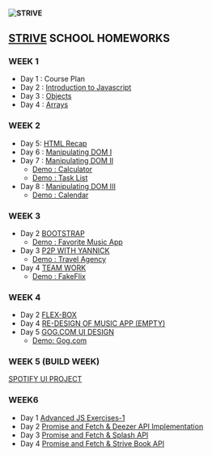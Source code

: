 #### ![STRIVE](https://strive.school/hosted/images/27/d1eed21e764c4aa9b9fa335c0723ed/Strive-logo_blackbg_nopayoff.png)

## [STRIVE](https://strive.school/optin32129918#) SCHOOL HOMEWORKS

### WEEK 1

- Day 1 : Course Plan
- Day 2 : [Introduction to Javascript](https://github.com/ubeytdemirr/strive-school-homeworks/blob/master/week1/day2/ubeyt_demir_homework_one.js)
- Day 3 : [Objects](https://github.com/ubeytdemirr/strive-school-homeworks/blob/master/week1/day3/D3-ubeyt_demir_homework.js)
- Day 4 : [Arrays](https://github.com/ubeytdemirr/strive-school-homeworks/blob/master/week1/day4/D4_ubeyt_demir_homework.js)

### WEEK 2

- Day 5: [HTML Recap](https://github.com/ubeytdemirr/strive-school-homeworks/blob/master/week2/day5/Day5_ubeyt_demir.html)
- Day 6 : [Manipulating DOM I](https://github.com/ubeytdemirr/strive-school-homeworks/blob/master/week2/day6/D6.html)
- Day 7 : [Manipulating DOM II](https://github.com/ubeytdemirr/strive-school-homeworks/tree/master/week2/day7)
  - [Demo : Calculator](https://striveday7jscalculator.imfast.io/)
  - [Demo : Task List ](https://strivetasklist.imfast.io/)
- Day 8 : [Manipulating DOM III](https://github.com/ubeytdemirr/strive-school-homeworks/tree/master/week2/day8/calendar)
  - [Demo : Calendar](https://strivecalendar.imfast.io/)

### WEEK 3

- Day 2 [BOOTSTRAP](https://github.com/ubeytdemirr/strive-school-homeworks/tree/master/week3/day1)
  - [Demo : Favorite Music App](https://strivefavoritealbums.imfast.io/)
- Day 3 [P2P WITH YANNICK](https://github.com/ubeytdemirr/strive-school-homeworks/tree/master/week3/day2/strive-p3-yannick)
  - [Demo : Travel Agency](https://touragency.imfast.io/)
- Day 4 [TEAM WORK](https://github.com/ubeytdemirr/strive-school-netflix-clone-team-d)
  - [Demo : FakeFlix](https://fakeflix.imfast.io/)

### WEEK 4

- Day 2 [FLEX-BOX](https://github.com/ubeytdemirr/strive-school-homeworks/tree/master/week4/day2)
- Day 4 [RE-DESIGN OF MUSIC APP (EMPTY)](https://github.com/ubeytdemirr/strive-school-homeworks/tree/master/week4/day4)
- Day 5 [GOG.COM UI DESIGN](https://github.com/ubeytdemirr/strive-school-homeworks/tree/master/week4/day5)
  - [Demo: Gog.com](https://gogui.imfast.io/)

### WEEK 5 (BUILD WEEK)

[SPOTIFY UI PROJECT](https://github.com/ubeytdemirr/spotify-ui)

### WEEK6

- Day 1 [Advanced JS Exercises-1](./week6/day1/)
- Day 2 [Promise and Fetch & Deezer API Implementation ](./week6/day2/)
- Day 3 [Promise and Fetch & Splash API](./week6/day3/)
- Day 4 [Promise and Fetch & Strive Book API ](./week6/day4/)

